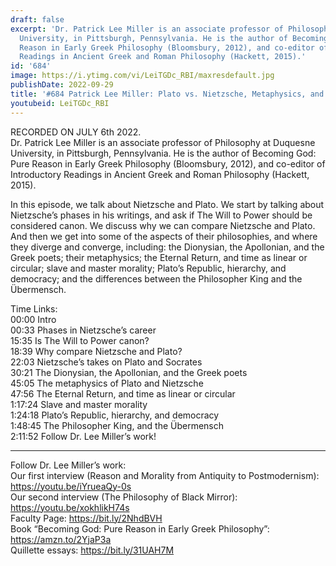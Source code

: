 ```yaml
---
draft: false
excerpt: 'Dr. Patrick Lee Miller is an associate professor of Philosophy at Duquesne
  University, in Pittsburgh, Pennsylvania. He is the author of Becoming God: Pure
  Reason in Early Greek Philosophy (Bloomsbury, 2012), and co-editor of Introductory
  Readings in Ancient Greek and Roman Philosophy (Hackett, 2015).'
id: '684'
image: https://i.ytimg.com/vi/LeiTGDc_RBI/maxresdefault.jpg
publishDate: 2022-09-29
title: '#684 Patrick Lee Miller: Plato vs. Nietzsche, Metaphysics, and Morality'
youtubeid: LeiTGDc_RBI
---
```

RECORDED ON JULY 6th 2022.  
Dr. Patrick Lee Miller is an associate professor of Philosophy at Duquesne University, in Pittsburgh, Pennsylvania. He is the author of Becoming God: Pure Reason in Early Greek Philosophy (Bloomsbury, 2012), and co-editor of Introductory Readings in Ancient Greek and Roman Philosophy (Hackett, 2015).

In this episode, we talk about Nietzsche and Plato. We start by talking about Nietzsche’s phases in his writings, and ask if The Will to Power should be considered canon. We discuss why we can compare Nietzsche and Plato. And then we get into some of the aspects of their philosophies, and where they diverge and converge, including: the Dionysian, the Apollonian, and the Greek poets; their metaphysics; the Eternal Return, and time as linear or circular; slave and master morality; Plato’s Republic, hierarchy, and democracy; and the differences between the Philosopher King and the Übermensch.


Time Links:  
00:00 Intro  
00:33  Phases in Nietzsche’s career  
15:35  Is The Will to Power canon?  
18:39  Why compare Nietzsche and Plato?  
22:03  Nietzsche’s takes on Plato and Socrates  
30:21  The Dionysian, the Apollonian, and the Greek poets  
45:05  The metaphysics of Plato and Nietzsche  
47:56  The Eternal Return, and time as linear or circular  
1:17:24  Slave and master morality  
1:24:18  Plato’s Republic, hierarchy, and democracy  
1:48:45  The Philosopher King, and the Übermensch  
2:11:52  Follow Dr. Lee Miller’s work!

---

Follow Dr. Lee Miller’s work:  
Our first interview (Reason and Morality from Antiquity to Postmodernism): https://youtu.be/iYrueaQy-0s  
Our second interview (The Philosophy of Black Mirror): https://youtu.be/xokhlikH74s  
Faculty Page: https://bit.ly/2NhdBVH  
Book “Becoming God: Pure Reason in Early Greek Philosophy”: https://amzn.to/2YjaP3a  
Quillette essays: https://bit.ly/31UAH7M
